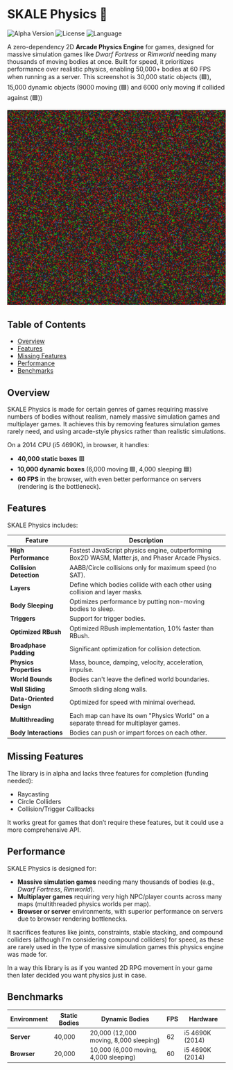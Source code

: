 # SKALE Physics 🚀

![Alpha Version](https://img.shields.io/badge/Version-Alpha-blue) ![License](https://img.shields.io/badge/License-MIT-green) ![Language](https://img.shields.io/badge/Language-JavaScript-yellow)

A zero-dependency 2D **Arcade Physics Engine** for games, designed for massive simulation games like *Dwarf Fortress* or *Rimworld* needing many thousands of moving bodies at once. Built for speed, it prioritizes performance over realistic physics, enabling 50,000+ bodies at 60 FPS when running as a server. This screenshot is 30,000 static objects (🟥), 15,000 dynamic objects (9000 moving (🟩) and 6000 only moving if collided against (🟦))

![SKALE Physics Demo](https://raw.githubusercontent.com/Gabriel-xyz/SKALE-Physics/main/demo/screenshot.jpg)

## Table of Contents
- [Overview](#overview)
- [Features](#features)
- [Missing Features](#missing-features)
- [Performance](#performance)
- [Benchmarks](#benchmarks)

## Overview
SKALE Physics is made for certain genres of games requiring massive numbers of bodies without realism, namely massive simulation games and multiplayer games. It achieves this by removing features simulation games rarely need, and using arcade-style physics rather than realistic simulations.

On a 2014 CPU (i5 4690K), in browser, it handles:
- **40,000 static boxes** 🟥
- **10,000 dynamic boxes** (6,000 moving 🟩, 4,000 sleeping 🟦)
- **60 FPS** in the browser, with even better performance on servers (rendering is the bottleneck).

## Features
SKALE Physics includes:

| Feature | Description |
|---------|-------------|
| **High Performance** | Fastest JavaScript physics engine, outperforming Box2D WASM, Matter.js, and Phaser Arcade Physics. |
| **Collision Detection** | AABB/Circle collisions only for maximum speed (no SAT). |
| **Layers** | Define which bodies collide with each other using collision and layer masks. |
| **Body Sleeping** | Optimizes performance by putting non-moving bodies to sleep. |
| **Triggers** | Support for trigger bodies. |
| **Optimized RBush** | Optimized RBush implementation, 10% faster than RBush. |
| **Broadphase Padding** | Significant optimization for collision detection. |
| **Physics Properties** | Mass, bounce, damping, velocity, acceleration, impulse. |
| **World Bounds** | Bodies can't leave the defined world boundaries. |
| **Wall Sliding** | Smooth sliding along walls. |
| **Data-Oriented Design** | Optimized for speed with minimal overhead. |
| **Multithreading** | Each map can have its own "Physics World" on a separate thread for multiplayer games. |
| **Body Interactions** | Bodies can push or impart forces on each other. |

## Missing Features
The library is in alpha and lacks three features for completion (funding needed):
- Raycasting
- Circle Colliders
- Collision/Trigger Callbacks

It works great for games that don’t require these features, but it could use a more comprehensive API.

## Performance
SKALE Physics is designed for:
- **Massive simulation games** needing many thousands of bodies (e.g., *Dwarf Fortress*, *Rimworld*).
- **Multiplayer games** requiring very high NPC/player counts across many maps (multithreaded physics worlds per map).
- **Browser or server** environments, with superior performance on servers due to browser rendering bottlenecks.

It sacrifices features like joints, constraints, stable stacking, and compound colliders (although I'm considering compound colliders) for speed, as these are rarely used in the type of massive simulation games this physics engine was made for.

In a way this library is as if you wanted 2D RPG movement in your game then later decided you want physics just in case.

## Benchmarks
| Environment | Static Bodies | Dynamic Bodies | FPS | Hardware |
|-------------|---------------|----------------|-----|----------|
| **Server**  | 40,000        | 20,000 (12,000 moving, 8,000 sleeping) | 62  | i5 4690K (2014) |
| **Browser** | 20,000        | 10,000 (6,000 moving, 4,000 sleeping) | 60  | i5 4690K (2014) |